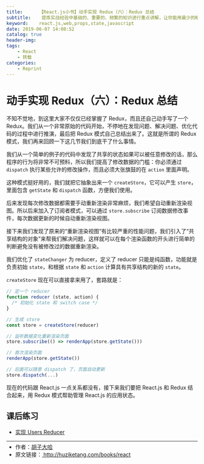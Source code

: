 ```yaml
---
title:      【React.js小书】动手实现 Redux（六）：Redux 总结
subtitle:    提炼实战经验中基础的、重要的、频繁的知识进行重点讲解，让你能用最少的精力深入了解实战中最需要的 React.js 知识。
keyword:    react.js,web,props,state,javascript
date: 2019-06-07 14:08:52
catalog: true
header-img:
tags:
    - React
    - 转载
categories: 
    - Reprint
---
```


# 动手实现 Redux（六）：Redux 总结

不知不觉地，到这里大家不仅仅已经掌握了 Redux，而且还自己动手写了一个 Redux。我们从一个非常原始的代码开始，不停地在发现问题、解决问题、优化代码的过程中进行推演，最后把 Redux 模式自己总结出来了。这就是所谓的 Redux 模式，我们再来回顾一下这几节我们到底干了什么事情。

我们从一个简单的例子的代码中发现了共享的状态如果可以被任意修改的话，那么程序的行为将非常不可预料，所以我们提高了修改数据的门槛：你必须通过 `dispatch` 执行某些允许的修改操作，而且必须大张旗鼓的在 `action` 里面声明。

这种模式挺好用的，我们就把它抽象出来一个 `createStore`，它可以产生 `store`，里面包含 `getState` 和 `dispatch` 函数，方便我们使用。

后来发现每次修改数据都需要手动重新渲染非常麻烦，我们希望自动重新渲染视图。所以后来加入了订阅者模式，可以通过 `store.subscribe` 订阅数据修改事件，每次数据更新的时候自动重新渲染视图。

接下来我们发现了原来的“重新渲染视图”有比较严重的性能问题，我们引入了“共享结构的对象”来帮我们解决问题，这样就可以在每个渲染函数的开头进行简单的判断避免没有被修改过的数据重新渲染。

我们优化了 `stateChanger` 为 reducer，定义了 reducer 只能是纯函数，功能就是负责初始 `state`，和根据 `state` 和 `action` 计算具有共享结构的新的 `state`。

`createStore` 现在可以直接拿来用了，套路就是：

```javascript
// 定一个 reducer
function reducer (state, action) {
  /* 初始化 state 和 switch case */
}

// 生成 store
const store = createStore(reducer)

// 监听数据变化重新渲染页面
store.subscribe(() => renderApp(store.getState()))

// 首次渲染页面
renderApp(store.getState()) 

// 后面可以随意 dispatch 了，页面自动更新
store.dispatch(...)
```

现在的代码跟 React.js 一点关系都没有，接下来我们要把 React.js 和 Redux 结合起来，用 Redux 模式帮助管理 React.js 的应用状态。

## 课后练习

* <a target="_blank" href="http://scriptoj.com/problems/16">实现 Users Reducer</a>



* * *

<ul style='font-size: 14px; margin-top: -10px;'>
  <li>
    作者：<a href="https://www.zhihu.com/people/hu-zi-da-ha" target="_blank">胡子大哈</a>
  </li>
  <li>
    原文链接：<a href="http://huziketang.com/books/react"> http://huziketang.com/books/react</a>
  </li>
</ul>
